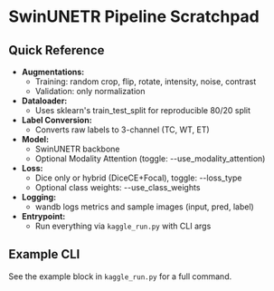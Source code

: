 # SwinUNETR Pipeline Scratchpad

## Quick Reference

- **Augmentations:**
  - Training: random crop, flip, rotate, intensity, noise, contrast
  - Validation: only normalization
- **Dataloader:**
  - Uses sklearn's train_test_split for reproducible 80/20 split
- **Label Conversion:**
  - Converts raw labels to 3-channel (TC, WT, ET)
- **Model:**
  - SwinUNETR backbone
  - Optional Modality Attention (toggle: --use_modality_attention)
- **Loss:**
  - Dice only or hybrid (DiceCE+Focal), toggle: --loss_type
  - Optional class weights: --use_class_weights
- **Logging:**
  - wandb logs metrics and sample images (input, pred, label)
- **Entrypoint:**
  - Run everything via `kaggle_run.py` with CLI args

## Example CLI

See the example block in `kaggle_run.py` for a full command. 
